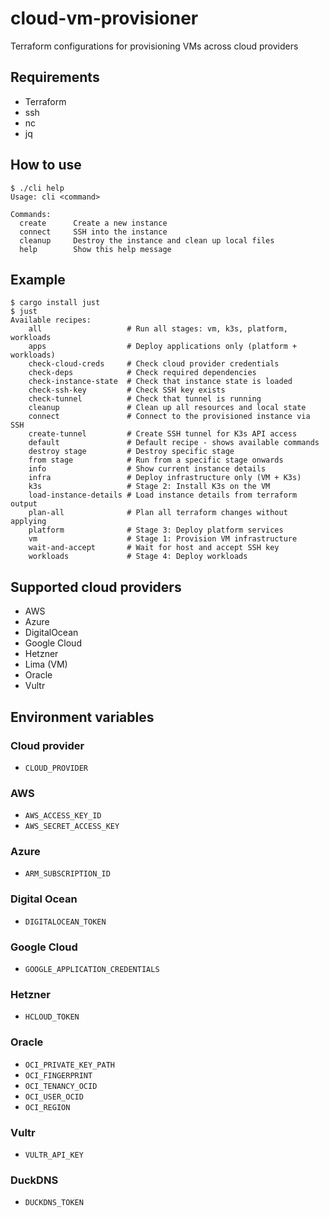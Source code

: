 # cloud-vm-provisioner
Terraform configurations for provisioning VMs across cloud providers

## Requirements

* Terraform
* ssh
* nc
* jq

## How to use

```
$ ./cli help
Usage: cli <command>

Commands:
  create      Create a new instance
  connect     SSH into the instance
  cleanup     Destroy the instance and clean up local files
  help        Show this help message
```

## Example

```shell
$ cargo install just
$ just
Available recipes:
    all                   # Run all stages: vm, k3s, platform, workloads
    apps                  # Deploy applications only (platform + workloads)
    check-cloud-creds     # Check cloud provider credentials
    check-deps            # Check required dependencies
    check-instance-state  # Check that instance state is loaded
    check-ssh-key         # Check SSH key exists
    check-tunnel          # Check that tunnel is running
    cleanup               # Clean up all resources and local state
    connect               # Connect to the provisioned instance via SSH
    create-tunnel         # Create SSH tunnel for K3s API access
    default               # Default recipe - shows available commands
    destroy stage         # Destroy specific stage
    from stage            # Run from a specific stage onwards
    info                  # Show current instance details
    infra                 # Deploy infrastructure only (VM + K3s)
    k3s                   # Stage 2: Install K3s on the VM
    load-instance-details # Load instance details from terraform output
    plan-all              # Plan all terraform changes without applying
    platform              # Stage 3: Deploy platform services
    vm                    # Stage 1: Provision VM infrastructure
    wait-and-accept       # Wait for host and accept SSH key
    workloads             # Stage 4: Deploy workloads
```

## Supported cloud providers

* AWS
* Azure
* DigitalOcean
* Google Cloud
* Hetzner
* Lima (VM)
* Oracle
* Vultr

## Environment variables

### Cloud provider
* `CLOUD_PROVIDER`

### AWS
* `AWS_ACCESS_KEY_ID`
* `AWS_SECRET_ACCESS_KEY`

### Azure
* `ARM_SUBSCRIPTION_ID`

### Digital Ocean
* `DIGITALOCEAN_TOKEN`

### Google Cloud
* `GOOGLE_APPLICATION_CREDENTIALS`

### Hetzner
* `HCLOUD_TOKEN`

### Oracle
* `OCI_PRIVATE_KEY_PATH`
* `OCI_FINGERPRINT`
* `OCI_TENANCY_OCID`
* `OCI_USER_OCID`
* `OCI_REGION`

### Vultr
* `VULTR_API_KEY`

### DuckDNS
* `DUCKDNS_TOKEN`
